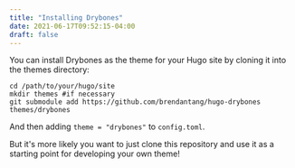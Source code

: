 ```yaml
---
title: "Installing Drybones"
date: 2021-06-17T09:52:15-04:00
draft: false
---
```


You can install Drybones as the theme for your Hugo site by cloning it into the themes directory:

~~~
cd /path/to/your/hugo/site
mkdir themes #if necessary
git submodule add https://github.com/brendantang/hugo-drybones themes/drybones
~~~

And then adding `theme = "drybones"` to `config.toml`.

But it's more likely you want to just clone this repository and use it as a starting point for developing your own theme!
